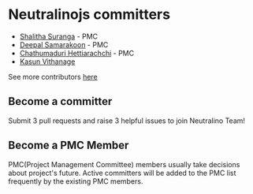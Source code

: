 # Neutralinojs committers

- [Shalitha Suranga](https://github.com/shalithasuranga) - PMC
- [Deepal Samarakoon](https://github.com/deepz123) - PMC
- [Chathumaduri Hettiarachchi](https://github.com/Chathumaduri456) - PMC
- [Kasun Vithanage](https://github.com/kasvith)

See more contributors [here](https://github.com/neutralinojs/neutralinojs/graphs/contributors)

## Become a committer 

Submit 3 pull requests and raise 3 helpful issues to join Neutralino Team!

## Become a PMC Member

PMC(Project Management Committee) members usually take decisions about project's future. Active committers will be added to the PMC list frequently by the existing PMC members.
